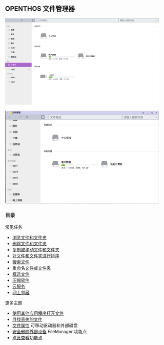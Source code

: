 ## OPENTHOS 文件管理器
![](../pic/soft/filemanager/文件管理器.png)<br />  
![](../pic/soft/filemanager/seafile_in_filemanager.png)

### 目录
常见任务
   - [浏览文件和文件夹](../soft/浏览文件或文件夹.md)
   - [删除文件和文件夹](../soft/删除文件或文件夹.md)
   - [复制或移动文件和文件夹](../soft/复制和移动文件或文件夹.md)
   - [对文件和文件夹进行排序](../soft/对文件和文件夹进行排序.md)
   - [搜索文件](../soft/搜索文件.md)
   - [重命名文件或文件夹](../soft/重命名文件或文件夹.md)
   - [框选文件](../soft/框选文件.md)
   - [压缩软件](../soft/压缩软件.md)
   - [云服务](../soft/云服务.md)
   - [网上邻居](../soft/网上邻居.md)
     
更多主题
   - [使用其他应用程序打开文件](../soft/使用其他应用程序打开文件.md)
   - [寻找丢失的文件](../soft/寻找丢失的文件.md)
   - [文件属性](../soft/文件属性.md)
可移动驱动器和外部磁盘
   - [安全删除外部设备](../soft/安全删除外部设备.md)
FileManager 功能点
   - [点此查看功能点](../soft/点此查看功能点.md)
